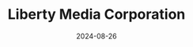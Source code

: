 ---  
layout: startup_page  
title: "Liberty Media Corporation"  
id: "libertymedia.com"  
permalink: "/libertymediacorporationlibertymedia.com08262024/"  
website: "https://www.libertymedia.com/"  
funding_round: "Series C"  
funding_amount: "$949.18M"  
investors: "Goldman Sachs & Co. LLC"  
about: "Liberty Media Corporation operates and owns interests in a broad range of media, communications, sports and entertainment businesses. These businesses are organized into three tracking stock groups: Liberty SiriusXM Group, Formula One Group, and Liberty Live Group. The company holds significant interests in various entities, including SiriusXM, Formula 1, and Live Nation."  
markets: "Media, Communications, Sports, Entertainment"  
hq: "Englewood, Colorado, United States"  
founded_year: "1991"  
linkedin: "https://www.linkedin.com/company/liberty-media"  
twitter: "https://twitter.com/corp_liberty"  
instagram: ""  
facebook: ""  
crunchbase: "https://www.crunchbase.com/organization/libertymedia"  
pitchbook: ""  

date_display: "26-Aug-2024"  
date: "2024-08-26"

# SEO Optimization  
meta_title: "Liberty Media Corporation - Series C Funding ($949.18M)"  
meta_description: "Liberty Media Corporation, Liberty Media Corporation operates and owns interests in a broad range of media, communications, sports and entertainment businesses. These businesses..."  
meta_keywords: "Liberty Media Corporation, Media, Communications, Sports, Entertainment, Series C funding"  
canonical_url: "https://startup.projectstartups.com/libertymediacorporationlibertymedia.com08262024/"  
---